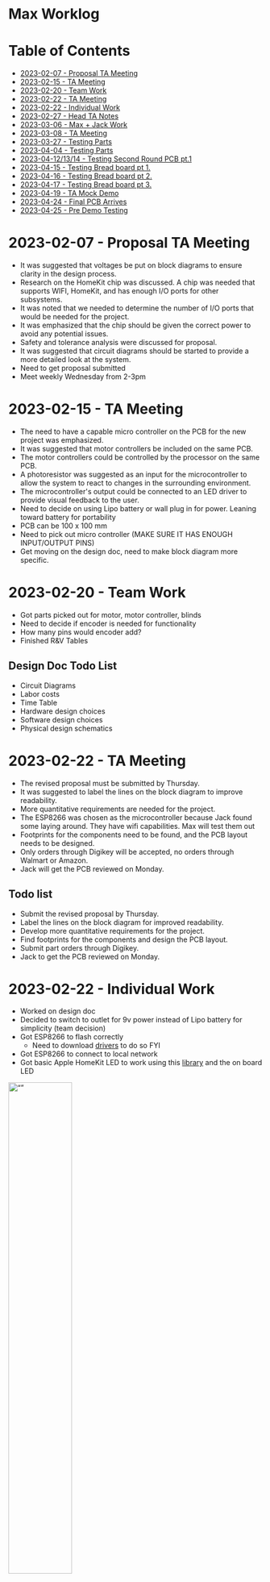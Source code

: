 
# Max Worklog

# Table of Contents
- [2023-02-07 - Proposal TA Meeting](#2023-02-07---proposal-ta-meeting)
- [2023-02-15 - TA Meeting](#2023-02-15---ta-meeting)
- [2023-02-20 - Team Work](#2023-02-20---team-work)
- [2023-02-22 - TA Meeting](#2023-02-22---ta-meeting)
- [2023-02-22 - Individual Work](#2023-02-22---individual-work)
- [2023-02-27 - Head TA Notes](#2023-02-27---head-ta-notes)
- [2023-03-06 - Max + Jack Work](#2023-03-06---max---jack-work)
- [2023-03-08 - TA Meeting](#2023-03-08---ta-meeting)
- [2023-03-27 - Testing Parts](#2023-03-27---testing-parts)
- [2023-04-04 - Testing Parts](#2023-04-04---testing-parts)
- [2023-04-12/13/14 - Testing Second Round PCB pt.1](#2023-04-12-13-14---testing-second-round-pcb-pt1)
- [2023-04-15 - Testing Bread board pt 1.](#2023-04-15---testing-bread-board-pt-1)
- [2023-04-16 - Testing Bread board pt 2.](#2023-04-16---testing-bread-board-pt-2)
- [2023-04-17 - Testing Bread board pt 3.](#2023-04-17---testing-bread-board-pt-3)
- [2023-04-19 - TA Mock Demo](#2023-04-19---ta-mock-demo)
- [2023-04-24 - Final PCB Arrives](#2023-04-24---final-pcb-arrives)
- [2023-04-25 - Pre Demo Testing](#2023-04-25---pre-demo-testing)

# 2023-02-07 - Proposal TA Meeting
-   It was suggested that voltages be put on block diagrams to ensure clarity in the design process.
-   Research on the HomeKit chip was discussed. A chip was needed that supports WIFI, HomeKit, and has enough I/O ports for other subsystems.
-   It was noted that we needed to determine the number of I/O ports that would be needed for the project.
-   It was emphasized that the chip should be given the correct power to avoid any potential issues.
-   Safety and tolerance analysis were discussed for proposal.
-   It was suggested that circuit diagrams should be started to provide a more detailed look at the system.
-  Need to get proposal submitted
-  Meet weekly Wednesday from 2-3pm

# 2023-02-15 - TA Meeting

  

-   The need to have a capable micro controller on the PCB for the new project was emphasized.
-   It was suggested that motor controllers be included on the same PCB.
-   The motor controllers could be controlled by the processor on the same PCB.
-   A photoresistor was suggested as an input for the microcontroller to allow the system to react to changes in the surrounding environment.
-   The microcontroller's output could be connected to an LED driver to provide visual feedback to the user.
- Need to decide on using Lipo battery or wall plug in for power. Leaning toward battery for portability
- PCB can be 100 x 100 mm
- Need to pick out micro controller (MAKE SURE IT HAS ENOUGH INPUT/OUTPUT PINS)
- Get moving on the design doc, need to make block diagram more specific.

  
# 2023-02-20 - Team Work
- Got parts picked out for motor, motor controller, blinds
- Need to decide if encoder is needed for functionality
- How many pins would encoder add?
- Finished R&V Tables

## Design Doc Todo List
- Circuit Diagrams
- Labor costs
- Time Table
- Hardware design choices
- Software design choices
- Physical design schematics


# 2023-02-22 - TA Meeting

  
-   The revised proposal must be submitted by Thursday.
-   It was suggested to label the lines on the block diagram to improve readability.
-   More quantitative requirements are needed for the project.
-   The ESP8266 was chosen as the microcontroller because Jack found some laying around. They have wifi capabilities. Max will test them out
-   Footprints for the components need to be found, and the PCB layout needs to be designed.
-   Only orders through Digikey will be accepted, no orders through Walmart or Amazon.
-   Jack will get the PCB reviewed on Monday.

## Todo list
-   Submit the revised proposal by Thursday.
-   Label the lines on the block diagram for improved readability.
-   Develop more quantitative requirements for the project.
-   Find footprints for the components and design the PCB layout.
-   Submit part orders through Digikey.
-   Jack to get the PCB reviewed on Monday.
  
# 2023-02-22 - Individual Work
- Worked on design doc
- Decided to switch to outlet for 9v power instead of Lipo battery for simplicity (team decision)
- Got ESP8266 to flash correctly
	- Need to download [drivers](https://cityos-air.readme.io/docs/1-usb-drivers-for-nodemcu-v10) to do so FYI
- Got ESP8266 to connect to local network
- Got basic Apple HomeKit LED to work using this [library](https://github.com/Mixiaoxiao/Arduino-HomeKit-ESP8266) and the on board LED
<img src="esp_homekit1.jpg" alt= “” width="50%" height="50%">
<img src="esp_homekit2.jpg" alt= “” width="50%" height="50%">

## Todo List
- Finish up design doc
	- Cost
	- Hardware Decisions
	- Formatting (Vinay) 
- Start Team contract


# 2023-02-27 - Head TA Notes

- Switch from ESP8266 to [ESP32](https://www.espressif.com/en/products/modules/esp32) for more pins
 - Generate [PWM](https://randomnerdtutorials.com/esp32-pwm-arduino-ide/) using software with ESP32 instead of hardware
 - ESP32 should have dedicated pins for this
 - Figure out pins for programming ESP32 (Jack + Max)
 - Design usb to uart for programming (Jack)
 - Can't use dev kit for ESP32, need to make diagram for the chip and programmer
 - Make sure we add test points to PCB
 - Don't need 5V line anymore so need to find 9V LED strip instead (Vinay)
  
# 2023-03-06 - Max + Jack Work
- Jack finished circuit diagrams
- Finished laying out PCB together
- Got errors with DRC, clearance violations mostly from small pads close together
- Fixed clearance by modifying clearance constraints for those parts specifically
- Also can't fit thick tracers into some small pads because too close together
- Might have trouble soldering small pads, will see when parts arrive
- Jack will put PCB order in tonight
- Need to design enclosure for PCB (Vinay)
<img src="first_pcb.jpg" alt= “” width="50%" height="50%">
## Todo List
- Teammate Evaluation
- Get part order in
- Wait for PCB...
# 2023-03-08 - TA Meeting
- Space out our PCB board more, no need to optimize yet
- Maybe use 6 pin connector to program instead of USB?
- Put resistors horizontal and capacitors vertical
- Design Doc regrade due 3/24
- Check current ratings for motor
- Might need different motor controller for sake of soldering

# 2023-03-27 - Testing Parts
- Built frame and physical board for curtain and got it mounted (Vinay)
- Tested LED strip with 9V
- PCB not functional, need to wait for second round to test
<img src="blind_mount.jpg" alt= “” width="50%" height="50%">
<img src="led_test.jpg" alt= “” width="50%" height="50%">


# 2023-04-04 - Testing Parts

- LED MOSFET test is failure, 5V signal won't cause MOSFET to drain power to LED
- Maybe a bad MOSFET?
- Need to reexamine MOSFET circuit
- Motor turns with minimum 5V directly from power supply
- Able to generate digital signals from ESP8266 successfully.
- Able to read [analog signal](https://docs.espressif.com/projects/esp-idf/en/v4.4/esp32/api-reference/peripherals/adc.html#:~:text=The%20ESP32%20ADCs%20can%20measure,being%20input%20to%20the%20ADCs.) from ESP8266 successfully with generated signal.
- May have broke ESP8266, too much power into input pin

# 2023-04-12/13/14 - Testing Second Round PCB pt.1
## 04/12
- 3d printed motor shaft connector arrived
- Mounted motor onto board (Vinay) 
<img src="motor_attachment.jpg" alt= “” width="50%" height="50%">
<img src="motor_mount.jpg" alt= “” width="50%" height="50%">
- ESP32 soldered chip on PCB not working, bad connections?
	- Added solder to power connection and now seems to be getting power, unable to program though.
	- Pins for flashing not soldered well, non responsive ESP32
- Photo resistor voltage not changing, stays constant no matter the lighting
	- Need to change resistor values, test on bread board
- Motor controller test is a failure, voltage reading across FWD and REV but no motor turn.
- MOSFET circuit for LED also not working, when gate is high still no voltage across the LEDs.
	- Common drain vs Common source? Try changing to common drain on bread board.
- Plan to use ESP8266 and breadboard for demo, get working on breadboard.

## 04/13
- Fixed LED MOSFET circuit on breadboard, use [common drain](https://en.wikipedia.org/wiki/Common_drain) schematic
- MOSFET gives LED power when gate is low.
- Motor controller schematic wrong? Find difference between VDD, VM and VGS.
- Should VGS be 9V too?
- Documentation of motor controller unclear, going to try different motor controller on bread board
## 04/14
- Made photoresistor circuit on breadboard
- Got circuit working using 3.3 K&#937; for resistor value
- Range of 0.37 V - 1.94 V across the photoresistor for low to high levels of light
- Able to read analog value from photoresistor with ESP8266 using [ADC](https://esp32io.com/tutorials/esp32-light-sensor), gives a value from 0-1023 in the code.
- Button circuit works on bread board and can be read through the ESP8266
- Think we burned out ESP8266
- Switched to [L293D](https://lastminuteengineers.com/l293d-dc-motor-arduino-tutorial/) motor controller... had one from previous class
- L293D motor controller works on breadboard (Jack)
- Jack will put circuit together with all components on bread board to test with blinds for tomorrow

# 2023-04-15 - Testing Bread board pt 1.

<img src="breadboard.jpg" alt= “” width="50%" height="50%">

-	Connected bread board to mounted motor
-	Able to drive motor using basic code
	-	Need to test PWM generation from ESP8266
-	Motor able to lift blinds but getting froze up sometimes
-	Switched to PWM and cut weight off bottom of the curtain
	-	Taped quarters to bottom to pull blinds down
-	Motor now able to raise and lower curtain
-	Able to read encoder in ESP32 console
-	Test button input
	-	Button input works but need to write logic to read in value and store it before button is [unpressed](https://esp32io.com/tutorials/esp32-button)
	-	Finished method for reading button to toggle global Boolean when button is pressed


# 2023-04-16 - Testing Bread board pt 2.
- Need to test reading photoresistor input
	- Unable to read photoresistor, logging all 0s, Software or hardware problem?
	- Used multimeter to check voltage across photoresistor, hardware is fine.
- Using wrong port to read in photoresistor, can't use ADC channel 2 pins because they are used for [wifi capabilities](https://github.com/espressif/arduino-esp32/issues/440)
- Switched to ADC channel 1 port, successfully able to read photoresistor value into code.
- LED strip able to turn on using digital signal, need to find light threshold for photoresistor.
- ESP32 stopped working..... amazon order in bound
- Team decided to order our own PCB from a separate website using ESP32 DevKit instead to have functioning PCB by the demo, unable to solder and test ESP32 chip in time.
# 2023-04-17 - Testing Bread board pt 3.
- Found lighting range for photoresistor, should turn lights on around 300 (0-1023). May need to change depending on the setting for demo
- Need to combine all of the testing code and test Apple HomeKit
- Unable to use same library as testing for Apple HomeKit because we switched to ESP32 instead of ESP8266.
	- Using [this](https://github.com/Yurik72/ESPHap) library instead, will have to retest
	- Able to create a basic Apple HomeKit device again similar to the first test... Now apply to my current code
	- Created basic smart window blind device, reads 0-100% into code when slider is adjusted
- Combined testing code with Apple HomeKit Code, need to create method to move motor based on the 0-100% input
	- Found encoder bounds for lowering and raising the curtains, will start curtains in the open position to be encoder 0 point. Lowering the curtains will reach an encoder value of -900. 
	- Encoder value: 0 = OPEN
	- Encoder value: -900 = CLOSED
- Created method to rotate to a given position and then stop.
	- Will feed the method Input Percentage * -900 to calculate position to rotate to.
- Rotate method works with test values, now will test with values read in from Apple HomeKit
	- Method WORKS!!! Responds to the users input and rotates to correct position, then stops.
- Need to add logic to turn on LED when curtains are open and photoresistor value < threshold.
	- Logic added and works, LED only turns on when encoder value $\approx$ 0 and photoresitor value $\leq$ 300.
- Added edge case logic for button to figure out whether to rotate to open or close depending on the current state.
- Tested connecting and controlling using test router, and WORKS!! 
- Breadboard testing finished, code is fully functioning for mock demo.
- Also tested alarm home automation, and it also worked!
- Now just waiting for new PCB to come in.
<img src="working_breadboard.jpg" alt= “” width="50%" height="50%">


# 2023-04-19 - TA Mock Demo
- Have a good introduction
- Practice demo beforehand
- Use alarm as demonstration for functionality
- Problems faced, solutions, R&V tables for subsystems

# 2023-04-24 - Final PCB Arrives
- Jack soldered components onto PCB, just need to flash ESP32 board and test
- Testing PCB
	- Everything fully functioning except for photoresistor circuit. 
	- Same mistake as before, need to use ADC channel 1 instead of channel 2
- Changed input pin for photoresistor and values are now being read in!
- PCB FULLY FUNCTIONING!!
## Final Todo List
- Crimp wire connectors
- Mount PCB on Board
- Assemble PCB enclosure
# 2023-04-25 - Pre Demo Testing
- Mounted PCB onto board
- Assembled PCB enclosure using hot glue and board cut outs
- Crimped wires for connectors
	- Had to add hot glue to motor connector to keep wires in place
- Photoresistor readings stopped working, did we burn ESP32?
	- Voltage still correct across photoresistor, must be ESP32 problem
	- Replaced ESP32 with new one, fixed the problem
- Need to adjust LED light threshold for activation, lab is much brighter than testing room
	- Changed lighting threshold from $\leq$ 300 to $\leq$ 500 to power on LED.
- PROJECT DONE!
- Final board:
<img src="final_board.jpg" alt= “” width="50%" height="50%">
<img src="final_pcb.jpg" alt= “” width="50%" height="50%">
